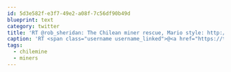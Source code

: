 ```yaml
---
id: 5d3e582f-e3f7-49e2-a08f-7c56df90b49d
blueprint: text
category: twitter
title: 'RT @rob_sheridan: The Chilean miner rescue, Mario style: http://bit.ly/d4FgOI - via @theoohlas #chilemine #miners'
caption: 'RT <span class="username username_linked">@<a href="https://twitter.com/rob_sheridan" title="Rob Sheridan (Parody)">rob_sheridan</a></span>: The Chilean miner rescue, Mario style: http://bit.ly/d4FgOI - via <span class="username username_linked">@<a href="https://twitter.com/theoohlas" title="the oohlas.">theoohlas</a></span> <span class="hashtag hashtag_local">#<a href="http://tweettemp.darylchymko.ca/?tag=chilemine">chilemine</a> <span class="hashtag hashtag_local">#<a href="http://tweettemp.darylchymko.ca/?tag=miners">miners</a>'
tags:
  - chilemine
  - miners
---
```

